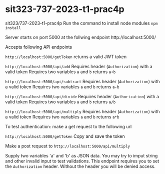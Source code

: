 # sit323-737-2023-t1-prac4p

sit323/737-2023-t1-prac4p
Run the command to install node modules
`npm install`

Server starts on port 5000 at the follwing endpoint
http://localhost:5000/

Accepts following API endpoints

`http://localhost:5000/getToken`
returns a valid JWT token

`http://localhost:5000/api/add`
Requires header (`Authorization`) with a valid token
Requires two variables `a` and `b`
returns `a+b`

`http://localhost:5000/api/subtract`
Requires header (`Authorization`) with a valid token
Requires two variables `a` and `b`
returns `a-b`

`http://localhost:5000/api/divide`
Requires header (`Authorization`) with a valid token
Requires two variables `a` and `b`
returns `a/b`

`http://localhost:5000/api/multiply`
Requires header (`Authorization`) with a valid token
Requires two variables `a` and `b`
returns `a*b`

To test authentication:
make a get request to the following url

`http://localhost:5000/getToken`
Copy and save the token

Make a post request to
`http://localhost:5000/api/multiply`

Supply two variables 'a' and 'b' as JSON data. You may try to imput string and other invalid input to test validations.
This endpoint requires you to set the `Authorization` header. Without the header you will be denied access.
